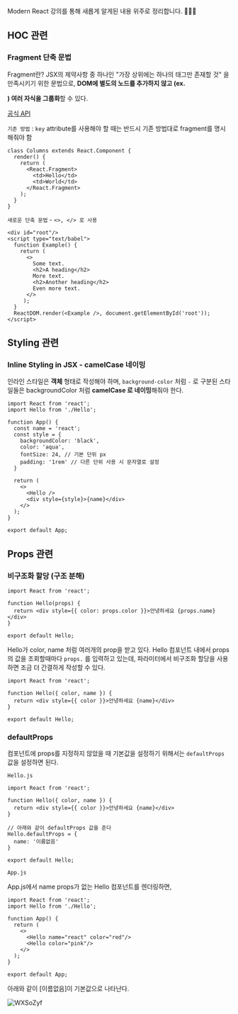 Modern React 강의를 통해 새롭게 알게된 내용 위주로 정리합니다. 🙆🏻‍♀️

## HOC 관련
### Fragment 단축 문법

Fragment란? JSX의 제약사항 중 하나인 "가장 상위에는 하나의 태그만 존재할 것" 을 만족시키기 위한 문법으로, **DOM에 별도의 노드를 추가하지 않고 (ex. <div>) 여러 자식을 그룹화**할 수 있다.

[공식 API](https://ko.reactjs.org/docs/fragments.html)

`기존 방법` : `key` attribute를 사용해야 할 때는 반드시 기존 방법대로 fragment를 명시해줘야 함

```react
class Columns extends React.Component {
  render() {
    return (
      <React.Fragment>
        <td>Hello</td>
        <td>World</td>
      </React.Fragment>
    );
  }
}
```

`새로운 단축 문법` - `<>, </> 로 사용 `

```react
<div id="root"/>
<script type="text/babel">
  function Example() {
    return (
      <>
        Some text.
        <h2>A heading</h2>
        More text.
        <h2>Another heading</h2>
        Even more text.
      </>
     );
  }
  ReactDOM.render(<Example />, document.getElementById('root'));
</script>
```



## Styling 관련

### Inline Styling in JSX - camelCase 네이밍

인라인 스타일은 **객체** 형태로 작성해야 하며, `background-color` 처럼 `-` 로 구분된 스타일들은 backgroundColor 처럼 **camelCase 로 네이밍**해줘야 한다.

```react
import React from 'react';
import Hello from './Hello';

function App() {
  const name = 'react';
  const style = {
    backgroundColor: 'black',
    color: 'aqua',
    fontSize: 24, // 기본 단위 px
    padding: '1rem' // 다른 단위 사용 시 문자열로 설정
  }

  return (
    <>
      <Hello />
      <div style={style}>{name}</div>
    </>
  );
}

export default App;
```



## Props 관련 
### 비구조화 할당 (구조 분해)

```react
import React from 'react';

function Hello(props) {
  return <div style={{ color: props.color }}>안녕하세요 {props.name}</div>
}

export default Hello;
```

Hello가 color, name 처럼 여러개의 prop을 받고 있다. Hello 컴포넌트 내에서 props의 값을 조회할때마다 `props.` 를 입력하고 있는데, 파라미터에서 비구조화 할당을 사용하면 조금 더 간결하게 작성할 수 있다.

```react
import React from 'react';

function Hello({ color, name }) {
  return <div style={{ color }}>안녕하세요 {name}</div>
}

export default Hello;
```

### defaultProps

컴포넌트에 props를 지정하지 않았을 때 기본값을 설정하기 위해서는 `defaultProps` 값을 설정하면 된다.

`Hello.js`

```react
import React from 'react';

function Hello({ color, name }) {
  return <div style={{ color }}>안녕하세요 {name}</div>
}

// 아래와 같이 defaultProps 값을 준다
Hello.defaultProps = {
  name: '이름없음'
}

export default Hello;
```

`App.js`

App.js에서 name props가 없는 Hello 컴포넌트를 렌더링하면,

```react
import React from 'react';
import Hello from './Hello';

function App() {
  return (
    <>
      <Hello name="react" color="red"/>
      <Hello color="pink"/>
    </>
  );
}

export default App;
```

아래와 같이 [이름없음]이 기본값으로 나타난다.

![WXSoZyf](https://i.imgur.com/WXSoZyf.png)

